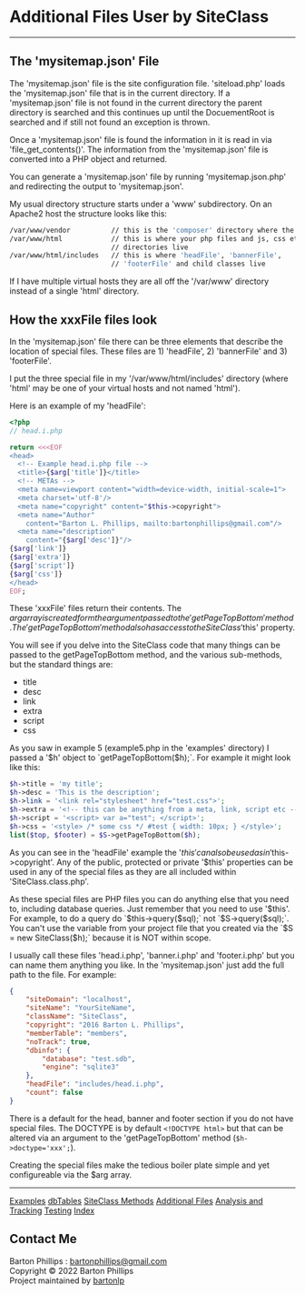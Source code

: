 # Additional Files User by SiteClass

---

## The 'mysitemap.json' File

The 'mysitemap.json' file is the site configuration file. 'siteload.php' loads the 'mysitemap.json' file that is in the current directory. If a 'mysitemap.json' file is not found in the current directory the parent directory is searched and this continues up until the DocuementRoot is searched and if still not found an exception is thrown.

Once a 'mysitemap.json' file is found the information in it is read in via 'file_get_contents()'. 
The information from the 'mysitemap.json' file is converted into a PHP object and returned.

You can generate a 'mysitemap.json' file by running 'mysitemap.json.php' and redirecting the output to 'mysitemap.json'.

My usual directory structure starts under a 'www' subdirectory. On an Apache2 host the structure looks like this:

```bash
/var/www/vendor          // this is the 'composer' directory where the 'bartonlp/site-class' resides
/var/www/html            // this is where your php files and js, css etc. 
                         // directories live
/var/www/html/includes   // this is where 'headFile', 'bannerFile', 
                         // 'footerFile' and child classes live
```

If I have multiple virtual hosts they are all off the '/var/www' directory instead of a single 'html' directory.

## How the xxxFile files look

In the 'mysitemap.json' file there can be three elements that describe the location of special files. 
These files are 1) 'headFile', 2) 'bannerFile' and 3) 'footerFile'.

I put the three special file in my '/var/www/html/includes' directory (where 'html' may be one of your virtual hosts 
and not named 'html'). 

Here is an example of my 'headFile':

```php
<?php
// head.i.php

return <<<EOF
<head>
  <!-- Example head.i.php file -->
  <title>{$arg['title']}</title>
  <!-- METAs -->
  <meta name=viewport content="width=device-width, initial-scale=1">
  <meta charset='utf-8'/>
  <meta name="copyright" content="$this->copyright">
  <meta name="Author"
    content="Barton L. Phillips, mailto:bartonphillips@gmail.com"/>
  <meta name="description"
    content="{$arg['desc']}"/>
{$arg['link']}
{$arg['extra']}
{$arg['script']}
{$arg['css']}
</head>
EOF;
```

These 'xxxFile' files return their contents. The $arg array is created form the argument passed to the 'getPageTopBottom' method. The 'getPageTopBottom' method also has access to the SiteClass '$this' property.

You will see if you delve into the SiteClass code that many things can be passed to the getPageTopBottom method, and the various sub-methods, but the standard things are:

* title
* desc
* link
* extra
* script
* css

As you saw in example 5 (example5.php in the 'examples' directory) I passed a '$h' object to `getPageTopBottom($h);`. For example it might look like this:

```php
$h->title = 'my title';
$h->desc = 'This is the description';
$h->link = '<link rel="stylesheet" href="test.css">';
$h->extra = '<!-- this can be anything from a meta, link, script etc -->';
$h->script = '<script> var a="test"; </script>';
$h->css = '<style> /* some css */ #test { width: 10px; } </style>';
list($top, $footer) = $S->getPageTopBottom($h);
```

As you can see in the 'headFile' example the '$this' can also be used as in '$this->copyright'. Any of the public, protected or private '$this' properties can be used in any of the special files as they are all included within 'SiteClass.class.php'.

As these special files are PHP files you can do anything else that you need to, including database queries. Just remember that you need to use '$this'. For example, to do a query do `$this->query($sql);` not `$S->query($sql);`. You can't use the variable from your project file that you created via the `$S = new SiteClass($h);` because it is NOT within scope.

I usually call these files 'head.i.php', 'banner.i.php' and 'footer.i.php' but you can name them anything you like. In the 'mysitemap.json' just add the full path to the file. For example:

```json
{
    "siteDomain": "localhost",
    "siteName": "YourSiteName",
    "className": "SiteClass",
    "copyright": "2016 Barton L. Phillips",
    "memberTable": "members",
    "noTrack": true,
    "dbinfo": {
        "database": "test.sdb",
        "engine": "sqlite3"
    },
    "headFile": "includes/head.i.php",
    "count": false
}
```

There is a default for the head, banner and footer section if you do not have special files. The DOCTYPE is by default `<!DOCTYPE html>` but that can be altered via an argument to the 'getPageTopBottom' method (`$h->doctype='xxx';`).

Creating the special files make the tedious boiler plate simple and yet configureable via the $arg array.

---

[Examples](examples.html)
[dbTables](dbTables.html)
[SiteClass Methods](siteclass.html)
[Additional Files](files.html)
[Analysis and Tracking](analysis.html)
[Testing](testing.html)
[Index](index.html)

## Contact Me

Barton Phillips : [bartonphillips@gmail.com](mailto://bartonphillips@gmail.com)  
Copyright &copy; 2022 Barton Phillips  
Project maintained by [bartonlp](https://github.com/bartonlp)
